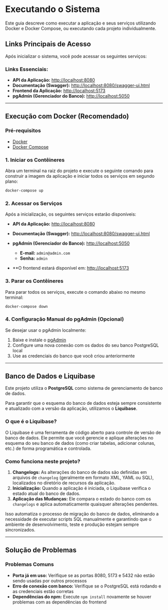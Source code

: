 # Executando o Sistema

Este guia descreve como executar a aplicação e seus serviços utilizando Docker e Docker Compose, ou executando cada projeto individualmente.

## Links Principais de Acesso

Após inicializar o sistema, você pode acessar os seguintes serviços:

### **Links Essenciais:**
- **API da Aplicação:** [http://localhost:8080](http://localhost:8080)
- **Documentação (Swagger):** [http://localhost:8080/swagger-ui.html](http://localhost:8080/swagger-ui.html)
- **Frontend da Aplicação:** [http://localhost:5173](http://localhost:5173)
- **pgAdmin (Gerenciador do Banco):** [http://localhost:5050](http://localhost:5050)

---

## Execução com Docker (Recomendado)

### Pré-requisitos

- [Docker](https://docs.docker.com/get-docker/)
- [Docker Compose](https://docs.docker.com/compose/install/)

### 1. Iniciar os Contêineres

Abra um terminal na raiz do projeto e execute o seguinte comando para construir a imagem da aplicação e iniciar todos os serviços em segundo plano:
```bash
docker-compose up
```

### 2. Acessar os Serviços

Após a inicialização, os seguintes serviços estarão disponíveis:

- **API da Aplicação:** [http://localhost:8080](http://localhost:8080)
- **Documentação (Swagger):** [http://localhost:8080/swagger-ui.html](http://localhost:8080/swagger-ui.html)
- **pgAdmin (Gerenciador do Banco):** [http://localhost:5050](http://localhost:5050)
    - **E-mail:** `admin@admin.com`
    - **Senha:** `admin`
      
- **O frontend estará disponível em: [http://localhost:5173](http://localhost:5173)

### 3. Parar os Contêineres

Para parar todos os serviços, execute o comando abaixo no mesmo terminal:

```bash
docker-compose down
```
### 4. Configuração Manual do pgAdmin (Opcional)

Se desejar usar o pgAdmin localmente:

1. Baixe e instale o [pgAdmin](https://www.pgadmin.org/download/)
2. Configure uma nova conexão com os dados do seu banco PostgreSQL local
3. Use as credenciais do banco que você criou anteriormente

---

##  Banco de Dados e Liquibase

Este projeto utiliza o **PostgreSQL** como sistema de gerenciamento de banco de dados.

Para garantir que o esquema do banco de dados esteja sempre consistente e atualizado com a versão da aplicação, utilizamos o **Liquibase**.

### O que é o Liquibase?

O Liquibase é uma ferramenta de código aberto para controle de versão de banco de dados. Ele permite que você gerencie e aplique alterações no esquema do seu banco de dados (como criar tabelas, adicionar colunas, etc.) de forma programática e controlada.

### Como funciona neste projeto?

1. **Changelogs:** As alterações do banco de dados são definidas em arquivos de `changelog` (geralmente em formato XML, YAML ou SQL), localizados no diretório de recursos da aplicação.
2. **Inicialização:** Quando a aplicação é iniciada, o Liquibase verifica o estado atual do banco de dados.
3. **Aplicação das Mudanças:** Ele compara o estado do banco com os `changelogs` e aplica automaticamente quaisquer alterações pendentes.

Isso automatiza o processo de migração do banco de dados, eliminando a necessidade de executar scripts SQL manualmente e garantindo que o ambiente de desenvolvimento, teste e produção estejam sempre sincronizados.

---

##  Solução de Problemas

### Problemas Comuns

- **Porta já em uso:** Verifique se as portas 8080, 5173 e 5432 não estão sendo usadas por outros processos
- **Erro de conexão com banco:** Verifique se o PostgreSQL está rodando e as credenciais estão corretas
- **Dependências do npm:** Execute `npm install` novamente se houver problemas com as dependências do frontend
